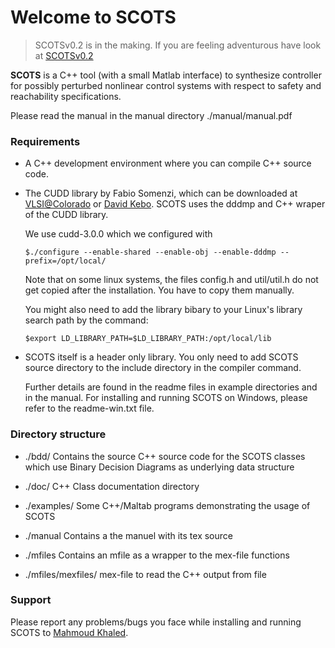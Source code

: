 # Welcome to SCOTS

> SCOTSv0.2 is in the making. If you are feeling adventurous have
> look at [SCOTSv0.2](https://gitlab.lrz.de/matthias/SCOTSv0.2)

**SCOTS** is a C++ tool (with a small Matlab interface) to synthesize controller for
possibly perturbed nonlinear control systems with respect to safety and reachability specifications. 

Please read the manual in the manual directory ./manual/manual.pdf

### Requirements

- A C++ development environment where you can compile C++ source code.

- The CUDD library by Fabio Somenzi, which can be downloaded at
    [VLSI@Colorado](http://vlsi.colorado.edu/~fabio/) or [David Kebo](http://davidkebo.com/source/cudd_versions/cudd-3.0.0.tar.gz). 
    SCOTS uses the dddmp and C++ wraper of the CUDD library.

    We use cudd-3.0.0 which we configured with 

    `$./configure --enable-shared --enable-obj --enable-dddmp --prefix=/opt/local/`
    
    Note that on some linux systems, the files config.h and util/util.h do not get copied after  the installation. You have to copy them manually.
    
    You might also need to add the library bibary to your Linux's library search path by the command:
    
    `$export LD_LIBRARY_PATH=$LD_LIBRARY_PATH:/opt/local/lib`

- SCOTS itself is a header only library. You only need to add SCOTS source
  directory to the include directory in the compiler command. 

    Further details are found in the readme files in example directories and in the manual.
    For installing and running SCOTS on Windows, please refer to the readme-win.txt file.

### Directory structure

- ./bdd/
    Contains the source C++ source code for the SCOTS classes 
    which use Binary Decision Diagrams as underlying data structure

- ./doc/
    C++ Class documentation directory
  
- ./examples/
    Some C++/Maltab programs demonstrating the usage of SCOTS
  
- ./manual
    Contains a the manuel with its tex source
  
- ./mfiles
    Contains an mfile as a wrapper to the mex-file functions
  
- ./mfiles/mexfiles/
    mex-file to read the C++ output from file 

### Support

Please report any problems/bugs you face while installing and running SCOTS to [Mahmoud Khaled](https://www.hcs.ei.tum.de/en/members/mahmoud/).